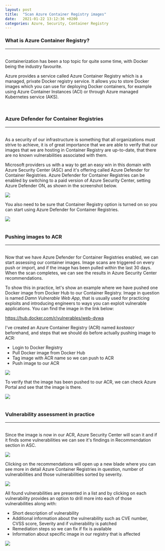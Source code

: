 ```yaml
---
layout: post
title:  "Scan Azure Container Registry images"
date:   2021-01-22 13:12:36 +0200
categories: Azure, Security, Container Registry
---
```


### What is Azure Container Registry?
----------------------------------

\
Containerization has been a top topic for quite some time, with Docker being the industry favourite.

Azure provides a service called Azure Container Registry which is a managed, private Docker registry service. It allows you to store Docker images which you can use for deploying Docker containers, for example using Azure Container Instances (ACI) or through Azure managed Kubernetes service (AKS).

<br>

### Azure Defender for Container Registries
----------------------------------

\
As a security of our infrastructure is something that all organizations must strive to achieve, it is of great importance that we are able to verify that our images that we are hosting in Container Registry are up-to-date, that there are no known vulnerabilities associated with them.

Microsoft providers us with a way to get an easy win in this domain with Azure Security Center (ASC) and it's offering called Azure Defender for Container Registries. Azure Defender for Container Registries can be enabled by switching to a paid version of Azure Security Center, setting Azure Defender ON, as shown in the screenshot below.

<img src="https://infrasecurity.xyz/media/ascdefender.PNG" style="display: block; margin: auto;" />

You also need to be sure that Container Registry option is turned on so you can start using Azure Defender for Container Registries.

<img src="https://infrasecurity.xyz/media/ascdefender2.PNG" style="display: block; margin: auto;" />

<br>

### Pushing images to ACR
----------------------------------

\
Now that we have Azure Defender for Container Registries enabled, we can start assessing our container images. Image scans are triggered on every push or import, and if the image has been pulled within the last 30 days. When the scan completes, we can see the results in Azure Security Center recommendations.

To show this in practice, let's show an example where we have pushed one Docker image from Docker Hub to our Container Registry. Image in question is named *Damn Vulnerable Web App*, that is usually used for practicing exploits and introducing engineers to ways you can exploit vulnerable applications. You can find the image in the link below:

<a href="https://hub.docker.com/r/vulnerables/web-dvwa">https://hub.docker.com/r/vulnerables/web-dvwa</a>

I've created an Azure Container Registry (ACR) named *kostaacr* beforehand, and steps that we should do before actually pushing image to ACR:

* Login to Docker Registry
* Pull Docker image from Docker Hub
* Tag image with ACR name so we can push to ACR
* Push image to our ACR

<img src="https://infrasecurity.xyz/media/acr1.PNG" style="display: block; margin: auto;" />

To verify that the image has been pushed to our ACR, we can check Azure Portal and see that the image is there.

<img src="https://infrasecurity.xyz/media/acr2.PNG" style="display: block; margin: auto;" />

<br>

### Vulnerability assessment in practice
----------------------------------

\
Since the image is now in our ACR, Azure Security Center will scan it and if it finds some vulnerabilities we can see it's findings in Recommendation section in ASC.

<img src="https://infrasecurity.xyz/media/asc1.PNG" style="display: block; margin: auto;" />

Clicking on the recommendations will open up a new blade where you can see more in detail Azure Container Registries in question, number of vulnerabilities and those vulnerabilities sorted by severity.

<img src="https://infrasecurity.xyz/media/asc2.PNG" style="display: block; margin: auto;" />

All found vulnerabilities are presented in a list and by clicking on each vulnerability provides an option to drill more into each of those vulnerabilities along with:

* Short description of vulnerability
* Additional information about the vulnerability such as CVE number, CVSS score, Severity and if vulnerability is patched
* Remediation steps so we can fix if fix is available
* Information about specific image in our registry that is affected

<img src="https://infrasecurity.xyz/media/asc3.PNG" style="display: block; margin: auto;" />
